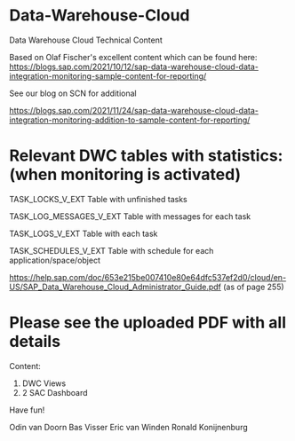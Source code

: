 # Data-Warehouse-Cloud
Data Warehouse Cloud Technical Content

Based on Olaf Fischer's excellent content which can be found here:  https://blogs.sap.com/2021/10/12/sap-data-warehouse-cloud-data-integration-monitoring-sample-content-for-reporting/

See our blog on SCN for additional 

https://blogs.sap.com/2021/11/24/sap-data-warehouse-cloud-data-integration-monitoring-addition-to-sample-content-for-reporting/

# Relevant DWC  tables with statistics: (when monitoring is activated)

TASK_LOCKS_V_EXT
Table with unfinished tasks

TASK_LOG_MESSAGES_V_EXT
Table with messages for each task

TASK_LOGS_V_EXT
Table with each task

TASK_SCHEDULES_V_EXT
Table with schedule for each application/space/object

https://help.sap.com/doc/653e215be007410e80e64dfc537ef2d0/cloud/en-US/SAP_Data_Warehouse_Cloud_Administrator_Guide.pdf (as of page 255)


# Please see the uploaded PDF with all details

Content:

1. DWC Views
2. 2 SAC Dashboard

Have fun!

Odin van Doorn
Bas Visser
Eric van Winden
Ronald Konijnenburg
